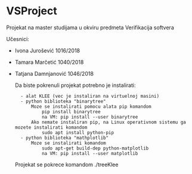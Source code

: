 # VSProject
Projekat na master studijama u okviru predmeta Verifikacija softvera

Učesnici:
- Ivona Jurošević 1016/2018
- Tamara Marčetić 1040/2018
- Tatjana Damnjanović 1046/2018

    Da biste pokrenuli projekat potrebno je instalirati:
    
        - alat KLEE (vec je instaliran na virtuelnoj masini)
        - python biblioteka "binarytree"
            Moze se instalirati pomocu alata pip komandom 
                pip install binarytree
                na VM: pip install --user binarytree
            Ako nemate instaliran pip, na Linux operativnom sistemu ga mozete instalirati komandom
                sudo apt install python-pip
        - python biblioteka "mathplotlib"
            Moze se instalirati komandom 
                sudo apt-get build-dep python-matplotlib
                na VM: pip install --user matplotlib
        
    Projekat se pokrece komandom ./treeKlee 
    

